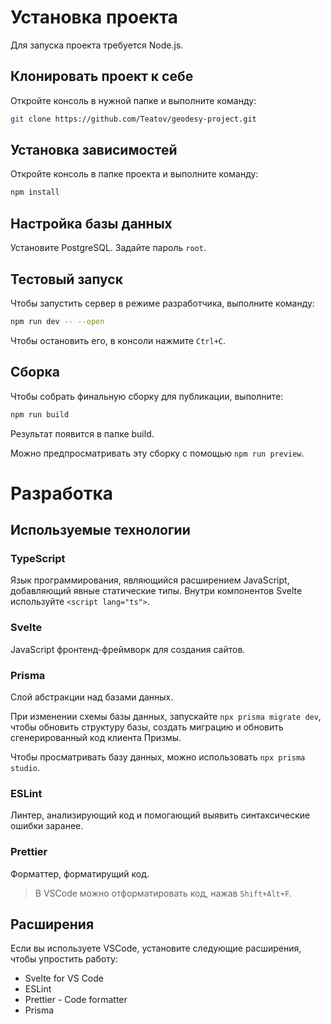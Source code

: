 # Установка проекта

Для запуска проекта требуется Node.js.

## Клонировать проект к себе

Откройте консоль в нужной папке и выполните команду:

```bash
git clone https://github.com/Teatov/geodesy-project.git
```

## Установка зависимостей

Откройте консоль в папке проекта и выполните команду:

```bash
npm install
```

## Настройка базы данных

Установите PostgreSQL. Задайте пароль `root`.

## Тестовый запуск

Чтобы запустить сервер в режиме разработчика, выполните команду:

```bash
npm run dev -- --open
```

Чтобы остановить его, в консоли нажмите `Ctrl+C`.

## Сборка

Чтобы собрать финальную сборку для публикации, выполните:

```bash
npm run build
```

Результат появится в папке build.

Можно предпросматривать эту сборку с помощью `npm run preview`.

# Разработка

## Используемые технологии

### TypeScript

Язык программирования, являющийся расширением JavaScript, добавляющий явные статические типы.
Внутри компонентов Svelte используйте `<script lang="ts">`.

### Svelte

JavaScript фронтенд-фреймворк для создания сайтов.

### Prisma

Слой абстракции над базами данных.

При изменении схемы базы данных, запускайте `npx prisma migrate dev`, чтобы обновить структуру базы, создать миграцию и обновить сгенерированный код клиента Призмы.

Чтобы просматривать базу данных, можно использовать `npx prisma studio`.

### ESLint

Линтер, анализирующий код и помогающий выявить синтаксические ошибки заранее.

### Prettier

Форматтер, форматирущий код.

> В VSCode можно отформатировать код, нажав `Shift+Alt+F`.

## Расширения

Если вы используете VSCode, установите следующие расширения, чтобы упростить работу:

- Svelte for VS Code
- ESLint
- Prettier - Code formatter
- Prisma

